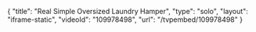 {
    "title": "Real Simple Oversized Laundry Hamper",
    "type": "solo",
    "layout": "iframe-static",
    "videoId": "109978498",
    "url": "\/tvpembed\/109978498"
}